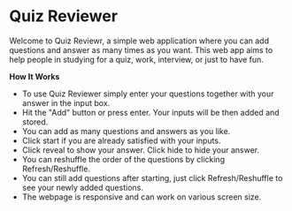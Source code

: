 # Quiz Reviewer

Welcome to Quiz Reviewr, a simple web application where you can add questions and answer as many times as you want. This web app aims to help people in studying for a quiz, work, interview, or just to have fun.

**How It Works**
- To use Quiz Reviewer simply enter your questions together with your answer in the input box.
- Hit the "Add" button or press enter. Your inputs will be then added and stored.
- You can add as many questions and answers as you like.
- Click start if you are already satisfied with your inputs.
- Click reveal to show your answer. Click hide to hide your answer.
- You can reshuffle the order of the questions by clicking Refresh/Reshuffle.
- You can still add questions after starting, just click Refresh/Reshuffle to see your newly added questions.
- The webpage is responsive and can work on various screen size.
